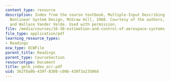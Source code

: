 ```yaml
---
content_type: resource
description: Index from the course textbook, Multiple-Input Describing Functions and
  Nonlinear System Design, McGraw Hill, 1968. Courtesy of the authors, Authur Gelb
  and Wallace Vander Velde. Used with permission.
file: /media/courses/16-30-estimation-and-control-of-aerospace-systems-spring-2004/362f8a0b439f8308c00b438f3a23506d_gelb_index_ocr.pdf
file_type: application/pdf
learning_resource_types:
- Readings
ocw_type: OCWFile
parent_title: Readings
parent_type: CourseSection
resourcetype: Document
title: gelb_index_ocr.pdf
uid: 362f8a0b-439f-8308-c00b-438f3a23506d
---
```


